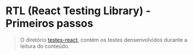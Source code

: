 # RTL (React Testing Library) - Primeiros passos

> O diretório [testes-react](./testes-react/src), contém os testes densenvolvidos durante a leitura do conteúdo.
